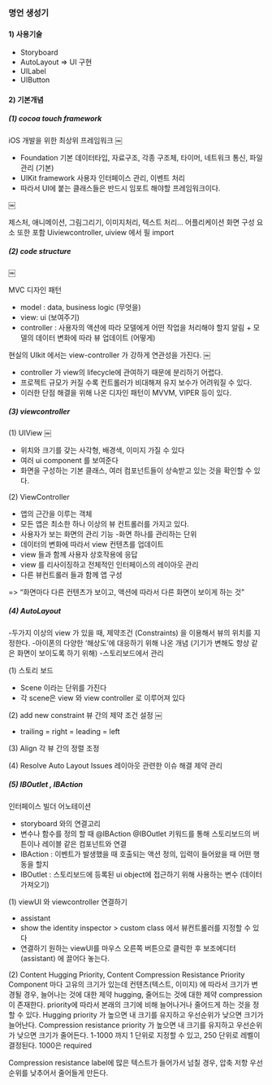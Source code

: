 ###  명언 생성기

#### 1) 사용기술
- Storyboard
- AutoLayout
=> UI 구현
- UILabel
- UIButton

#### 2) 기본개념

##### (1) cocoa touch framework
iOS 개발을 위한 최상위 프레임워크
￼

- Foundation 기본 데이터타입, 자료구조, 각종 구조체, 타이머, 네트워크 통신, 파일 관리 (기본)
- UIKit framework 사용자 인터페이스 관리, 이벤트 처리
- 따라서 UI에 붙는 클래스들은 반드시 임포트 해야할 프레임워크이다.

￼


제스처, 애니메이션, 그림그리기, 이미지처리, 텍스트 처리…
어플리케이션 화면 구성 요소 또한 포함
Uiviewcontroller, uiview 에서 필 import

##### (2) code structure

￼

MVC 디자인 패턴
- model : data, business logic (무엇을)
- view: ui (보여주기)
- controller : 사용자의 액션에 따라 모델에게 어떤 작업을 처리해야 할지 알림 + 모델의 데이터 변화에 따라 뷰 업데이트  (어떻게)


현실의 UIkit 에서는 view-controller 가 강하게 연관성을 가진다.
￼

- controller 가 view의 lifecycle에 관여하기 때문에 분리하기 어렵다.
- 프로젝트 규모가 커질 수록 컨트롤러가 비대해져 유지 보수가 어려워질 수 있다.
- 이러한 단점 해결을 위해 나온 디자인 패턴이 MVVM, VIPER 등이 있다.

##### (3) viewcontroller

 (1) UIView 
￼
- 위치와 크기를 갖는 사각형, 배경색, 이미지 가질 수 있다
- 여러 ui component 를 보여준다
- 화면을 구성하는 기본 클래스, 여러 컴포넌트들이 상속받고 있는 것을 확인할 수 있다.

(2) ViewController
- 앱의 근간을 이루는 객체
- 모든 앱은 최소한 하나 이상의 뷰 컨트롤러를 가지고 있다.
- 사용자가 보는 화면의 관리 기능
-화면 하나를 관리하는 단위
- 데이터의 변화에 따라서 view 컨텐츠를 업데이트
- view 들과 함께 사용자 상호작용에 응답
- view 를 리사이징하고 전체적인 인터페이스의 레이아웃 관리
- 다른 뷰컨트롤러 들과 함께 앱 구성

=> “화면마다 다른 컨텐츠가 보이고, 액션에 따라서 다른 화면이 보이게 하는 것”


##### (4) AutoLayout
-두가지 이상의 view 가 있을 때, 제약조건 (Constraints) 을 이용해서 뷰의 위치를 지정한다.
-아이폰의 다양한 ‘해상도’에 대응하기 위해 나온 개념 (기기가 변해도 항상 같은 화면이 보이도록 하기 위해)
-스토리보드에서 관리

(1) 스토리 보드
- Scene 이라는 단위를 가진다
- 각 scene은 view 와 view controller 로 이루어져 있다

(2) add new constraint
뷰 간의 제약 조건 설정
￼

- trailing = right
= leading = left

(3) Align
각 뷰 간의 정렬 조정


(4) Resolve Auto Layout Issues
레이아웃 관련한 이슈 해결
제약 관리

##### (5) IBOutlet , IBAction
인터페이스 빌더 어노테이션

- storyboard 와의 연결고리
- 변수나 함수를 정의 할 때 @IBAction @IBOutlet 키워드를 통해 스토리보드의 버튼이나 레이블 같은 컴포넌트와 연결
- IBAction : 이벤트가 발생했을 때 호출되는 액션 정의, 입력이 들어왔을 때 어떤 행동을 할지
- IBOutlet : 스토리보드에 등록된 ui object에 접근하기 위해 사용하는 변수 (데이터 가져오기)

(1) viewUI 와 viewcontroller 연결하기

- assistant 
- show the identity inspector > custom class 에서 뷰컨트롤러를 지정할 수 있다
- 연결하기 원하는 viewUI를 마우스 오른쪽 버튼으로 클릭한 후 보조에디터 (assistant) 에 끌어다 놓는다.

(2) Content Hugging Priority, Content Compression Resistance Priority
Component 마다 고유의 크기가 있는데 컨텐츠(텍스트, 이미지) 에 따라서 크기가 변경될 경우, 늘어나는 것에 대한 제약 hugging, 줄어드는 것에 대한 제약 compression 이 존재한다.
priority에 따라서 본래의 크기에 비해 늘어나거나 줄어드게 하는 것을 정할 수 있다. 
Hugging priority 가 높으면 내 크기를 유지하고 우선순위가 낮으면 크기가 늘어난다.
Compression resistance priority 가 높으면 내 크기를 유지하고 우선순위가 낮으면 크기가 줄어든다.
1-1000 까지 1 단위로 지정할 수 있고, 250 단위로 레벨이 결정된다. 
1000은 required

Compression resistance
label에 많은 텍스트가 들어가서 넘칠 경우, 압축 저항 우선순위를 낮추어서 줄어들게 만든다.

